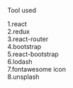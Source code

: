 Tool used

1.react <br>
2.redux <br>
3.react-router <br>
4.bootstrap <br>
5.react-bootstrap <br>
6.lodash <br>
7.fontawesome icon <br>
8.unsplash<br>
